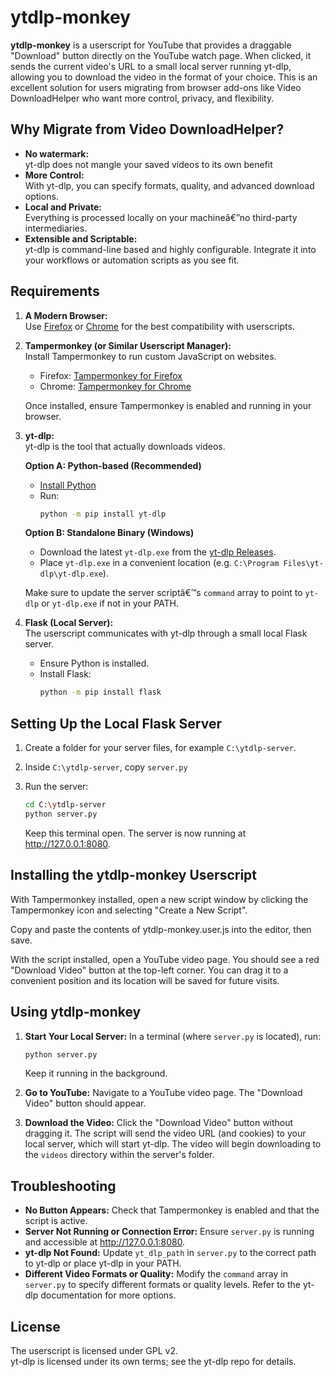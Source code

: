 
# ytdlp-monkey

**ytdlp-monkey** is a userscript for YouTube that provides a draggable "Download" button directly on the YouTube watch page. When clicked, it sends the current video's URL to a small local server running yt-dlp, allowing you to download the video in the format of your choice. This is an excellent solution for users migrating from browser add-ons like Video DownloadHelper who want more control, privacy, and flexibility.

## Why Migrate from Video DownloadHelper?

- **No watermark:**  
  yt-dlp does not mangle your saved videos to its own benefit
- **More Control:**  
  With yt-dlp, you can specify formats, quality, and advanced download options.
- **Local and Private:**  
  Everything is processed locally on your machineâ€”no third-party intermediaries.
- **Extensible and Scriptable:**  
  yt-dlp is command-line based and highly configurable. Integrate it into your workflows or automation scripts as you see fit.

## Requirements

1. **A Modern Browser:**  
   Use [Firefox](https://www.mozilla.org/firefox/new/) or [Chrome](https://www.google.com/chrome/) for the best compatibility with userscripts.
   
2. **Tampermonkey (or Similar Userscript Manager):**  
   Install Tampermonkey to run custom JavaScript on websites.  
   - Firefox: [Tampermonkey for Firefox](https://addons.mozilla.org/firefox/addon/tampermonkey/)  
   - Chrome: [Tampermonkey for Chrome](https://chrome.google.com/webstore/detail/tampermonkey/dhdgffkkebhmkfjojejmpbldmpobfkfo)  
   
   Once installed, ensure Tampermonkey is enabled and running in your browser.
    
3. **yt-dlp:**  
   yt-dlp is the tool that actually downloads videos.
   
   **Option A: Python-based (Recommended)**
   - [Install Python](https://www.python.org/downloads/)
   - Run:
     ```bash
     python -m pip install yt-dlp
     ```

   **Option B: Standalone Binary (Windows)**
   - Download the latest `yt-dlp.exe` from the [yt-dlp Releases](https://github.com/yt-dlp/yt-dlp/releases).
   - Place `yt-dlp.exe` in a convenient location (e.g. `C:\Program Files\yt-dlp\yt-dlp.exe`).

   Make sure to update the server scriptâ€™s `command` array to point to `yt-dlp` or `yt-dlp.exe` if not in your PATH.

4. **Flask (Local Server):**  
   The userscript communicates with yt-dlp through a small local Flask server.
   - Ensure Python is installed.
   - Install Flask:
     ```bash
     python -m pip install flask
     ```

## Setting Up the Local Flask Server

1. Create a folder for your server files, for example `C:\ytdlp-server`.

2. Inside `C:\ytdlp-server`, copy `server.py`
3. Run the server:
   ```bash
   cd C:\ytdlp-server
   python server.py
   ```

   Keep this terminal open. The server is now running at http://127.0.0.1:8080.
   
## Installing the ytdlp-monkey Userscript

With Tampermonkey installed, open a new script window by clicking the Tampermonkey icon and selecting "Create a New Script".

Copy and paste the contents of ytdlp-monkey.user.js into the editor, then save.

With the script installed, open a YouTube video page. You should see a red "Download Video" button at the top-left corner. You can drag it to a convenient position and its location will be saved for future visits.

## Using ytdlp-monkey

1. **Start Your Local Server:** In a terminal (where `server.py` is located), run:
   ```bash
   python server.py
   ```
   Keep it running in the background.

2. **Go to YouTube:** Navigate to a YouTube video page. The "Download Video" button should appear.

3. **Download the Video:** Click the "Download Video" button without dragging it. The script will send the video URL (and cookies) to your local server, which will start yt-dlp. The video will begin downloading to the `videos` directory within the server's folder.

## Troubleshooting

- **No Button Appears:** Check that Tampermonkey is enabled and that the script is active.
- **Server Not Running or Connection Error:** Ensure `server.py` is running and accessible at http://127.0.0.1:8080.
- **yt-dlp Not Found:** Update `yt_dlp_path` in `server.py` to the correct path to yt-dlp or place yt-dlp in your PATH.
- **Different Video Formats or Quality:** Modify the `command` array in `server.py` to specify different formats or quality levels. Refer to the yt-dlp documentation for more options.

## License

The userscript is licensed under GPL v2.  
yt-dlp is licensed under its own terms; see the yt-dlp repo for details.
